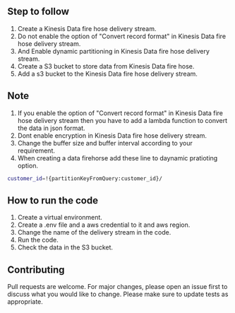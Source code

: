 ## Step to follow

1. Create a Kinesis Data fire hose delivery stream.
2. Do not enable the option of "Convert record format" in Kinesis Data fire hose delivery stream.
3. And Enable dynamic partitioning in Kinesis Data fire hose delivery stream.
4. Create a S3 bucket to store data from Kinesis Data fire hose.
5. Add a s3 bucket to the Kinesis Data fire hose delivery stream.

## Note

1. If you enable the option of "Convert record format" in Kinesis Data fire hose delivery stream then you have to add a lambda function to convert the data in json format.
2. Dont enable encryption in Kinesis Data fire hose delivery stream.
3. Change the buffer size and buffer interval according to your requirement.
4. When creating a data firehorse add these line to daynamic pratioting option.

```bash
customer_id=!{partitionKeyFromQuery:customer_id}/
```

## How to run the code

1. Create a virtual environment.
2. Create a .env file and a aws credential to it and aws region.
3. Change the name of the delivery stream in the code.
4. Run the code.
5. Check the data in the S3 bucket.

## Contributing

Pull requests are welcome. For major changes, please open an issue first to discuss what you would like to change.
Please make sure to update tests as appropriate.
